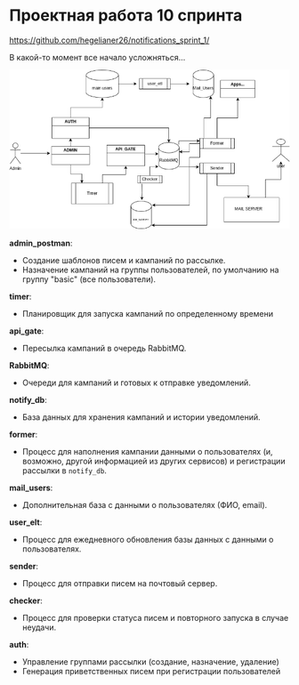 # Проектная работа 10 спринта

https://github.com/hegelianer26/notifications_sprint_1/

В какой-то момент все начало усложняться…


![тут примерная схема сервисов](scheme.png)


**admin_postman**:
   - Создание шаблонов писем и кампаний по рассылке.
   - Назначение кампаний на группы пользователей, по умолчанию на группу "basic" (все пользователи).

**timer**:
   - Планировщик для запуска кампаний по определенному времени

**api_gate**:
   - Пересылка кампаний в очередь RabbitMQ.

**RabbitMQ**:
   - Очереди для кампаний и готовых к отправке уведомлений.

**notify_db**:
   - База данных для хранения кампаний и истории уведомлений.

**former**:
   - Процесс для наполнения кампании данными о пользователях (и, возможно, другой информацией из других сервисов) и регистрации рассылки в `notify_db`.

**mail_users**:
   - Дополнительная база с данными о пользователях (ФИО, email).

**user_elt**:
   - Процесс для ежедневного обновления базы данных с данными о пользователях.

**sender**:
   - Процесс для отправки писем на почтовый сервер.

**checker**:
   - Процесс для проверки статуса писем и повторного запуска в случае неудачи.

**auth**:
   - Управление группами рассылки (создание, назначение, удаление)
   - Генерация приветственных писем при регистрации пользователей
